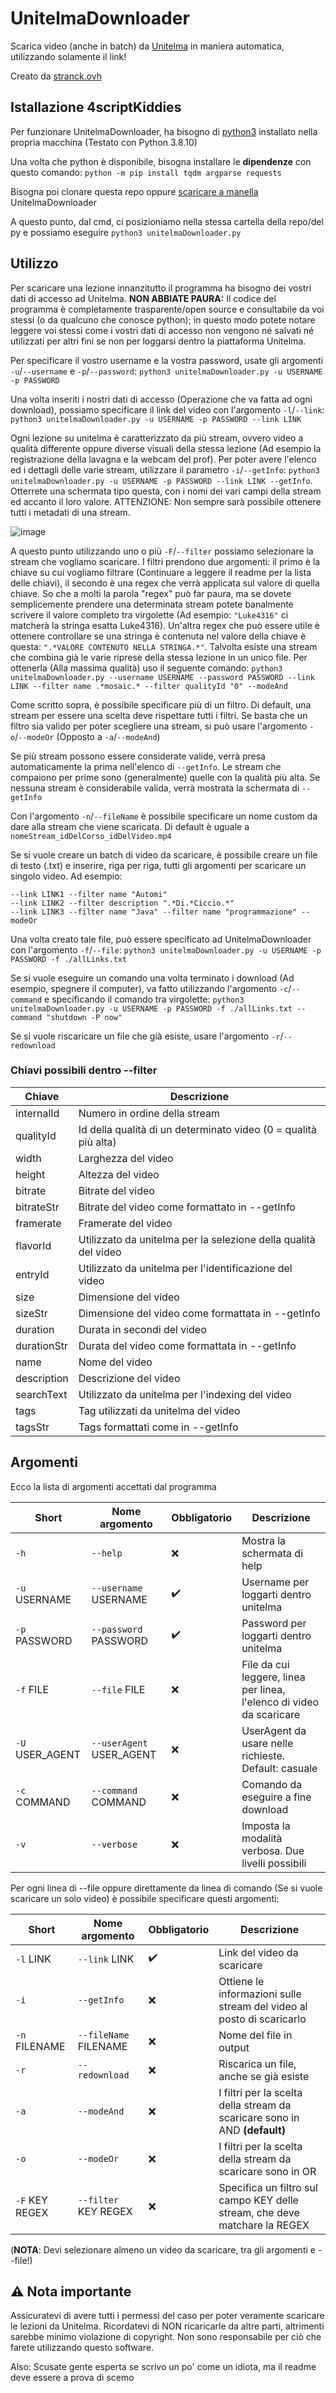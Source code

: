 # UnitelmaDownloader

Scarica video (anche in batch) da [Unitelma](https://www.unitelmasapienza.it/) in maniera automatica, utilizzando solamente il link!

Creato da [stranck.ovh](https://stranck.ovh/)

## Istallazione 4scriptKiddies

Per funzionare UnitelmaDownloader, ha bisogno di [python3](https://www.python.org/downloads/) installato nella propria macchina (Testato con Python 3.8.10)

Una volta che python è disponibile, bisogna installare le **dipendenze** con questo comando: `python -m pip install tqdm argparse requests`

Bisogna poi clonare questa repo oppure [scaricare a manella](https://raw.githubusercontent.com/stranck/UnitelmaDownloader/main/unitelmaDownloader.py) UnitelmaDownloader

A questo punto, dal cmd, ci posizioniamo nella stessa cartella della repo/del py e possiamo eseguire `python3 unitelmaDownloader.py`

## Utilizzo

Per scaricare una lezione innanzitutto il programma ha bisogno dei vostri dati di accesso ad Unitelma. **NON ABBIATE PAURA:** Il codice del programma è completamente trasparente/open source e consultabile da voi stessi (o da qualcuno che conosce python); in questo modo potete notare leggere voi stessi come i vostri dati di accesso non vengono né salvati né utilizzati per altri fini se non per loggarsi dentro la piattaforma Unitelma.

Per specificare il vostro username e la vostra password, usate gli argomenti `-u`/`--username` e `-p`/`--password`: `python3 unitelmaDownloader.py -u USERNAME -p PASSWORD`

Una volta inseriti i nostri dati di accesso (Operazione che va fatta ad ogni download), possiamo specificare il link del video con l'argomento `-l`/`--link`: `python3 unitelmaDownloader.py -u USERNAME -p PASSWORD --link LINK`

Ogni lezione su unitelma è caratterizzato da più stream, ovvero video a qualità differente oppure diverse visuali della stessa lezione (Ad esempio la registrazione della lavagna e la webcam del prof). Per poter avere l'elenco ed i dettagli delle varie stream, utilizzare il parametro `-i`/`--getInfo`: `python3 unitelmaDownloader.py -u USERNAME -p PASSWORD --link LINK --getInfo`. Otterrete una schermata tipo questa, con i nomi dei vari campi della stream ed accanto il loro valore. ATTENZIONE: Non sempre sarà possibile ottenere tutti i metadati di una stream.

![image](https://user-images.githubusercontent.com/16164827/145217845-2dd92bdc-ca8d-4a4b-bc41-041422859a5f.png)

A questo punto utilizzando uno o più `-F`/`--filter` possiamo selezionare la stream che vogliamo scaricare. I filtri prendono due argomenti: il primo è la chiave su cui vogliamo filtrare (Continuare a leggere il readme per la lista delle chiavi), il secondo è una regex che verrà applicata sul valore di quella chiave. So che a molti la parola "regex" può far paura, ma se dovete semplicemente prendere una determinata stream potete banalmente scrivere il valore completo tra virgolette (Ad esempio: `"Luke4316"` ci matcherà la stringa esatta Luke4316). Un'altra regex che può essere utile è ottenere controllare se una stringa è contenuta nel valore della chiave è questa: `".*VALORE CONTENUTO NELLA STRINGA.*"`. Talvolta esiste una stream che combina già le varie riprese della stessa lezione in un unico file. Per ottenerla (Alla massima qualità) uso il seguente comando: `python3 unitelmaDownloader.py --username USERNAME --password PASSWORD --link LINK --filter name .*mosaic.* --filter qualityId "0" --modeAnd`

Come scritto sopra, è possibile specificare più di un filtro. Di default, una stream per essere una scelta deve rispettare tutti i filtri. Se basta che un filtro sia valido per poter scegliere una stream, si può usare l'argomento `-o`/`--modeOr` (Opposto a `-a`/`--modeAnd`)

Se più stream possono essere considerate valide, verrà presa automaticamente la prima nell'elenco di `--getInfo`. Le stream che compaiono per prime sono (generalmente) quelle con la qualità più alta. Se nessuna stream è considerabile valida, verrà mostrata la schermata di `--getInfo`

Con l'argomento `-n`/`--fileName` è possibile specificare un nome custom da dare alla stream che viene scaricata. Di default è uguale a `nomeStream_idDelCorso_idDelVideo.mp4`

Se si vuole creare un batch di video da scaricare, è possibile creare un file di testo (.txt) e inserire, riga per riga, tutti gli argomenti per scaricare un singolo video. Ad esempio:
```
--link LINK1 --filter name "Automi"
--link LINK2 --filter description ".*Di.*Ciccio.*"
--link LINK3 --filter name "Java" --filter name "programmazione" --modeOr
```
Una volta creato tale file, può essere specificato ad UnitelmaDownloader con l'argomento `-f`/`--file`: `python3 unitelmaDownloader.py -u USERNAME -p PASSWORD -f ./allLinks.txt`

Se si vuole eseguire un comando una volta terminato i download (Ad esempio, spegnere il computer), va fatto utilizzando l'argomento `-c`/`--command` e specificando il comando tra virgolette: `python3 unitelmaDownloader.py -u USERNAME -p PASSWORD -f ./allLinks.txt --command "shutdown -P now"`

Se si vuole riscaricare un file che già esiste, usare l'argomento `-r`/`--redownload`

### Chiavi possibili dentro --filter

| Chiave      | Descrizione                                                     |
| ----------- | --------------------------------------------------------------- |
| internalId  | Numero in ordine della stream                                   |
| qualityId   | Id della qualità di un determinato video (0 = qualità più alta) |
| width       | Larghezza del video                                             |
| height      | Altezza del video                                               |
| bitrate     | Bitrate del video                                               |
| bitrateStr  | Bitrate del video come formattato in --getInfo                  |
| framerate   | Framerate del video                                             |
| flavorId    | Utilizzato da unitelma per la selezione della qualità del video |
| entryId     | Utilizzato da unitelma per l'identificazione del video          |
| size        | Dimensione del video                                            |
| sizeStr     | Dimensione del video come formattata in --getInfo               |
| duration    | Durata in secondi del video                                     |
| durationStr | Durata del video come formattata in --getInfo                   |
| name        | Nome del video                                                  |
| description | Descrizione del video                                           |
| searchText  | Utilizzato da unitelma per l'indexing del video                 |
| tags        | Tag utilizzati da unitelma del video                            |
| tagsStr     | Tags formattati come in --getInfo                               |

## Argomenti

Ecco la lista di argomenti accettati dal programma

| Short           | Nome argomento           | Obbligatorio       | Descrizione                                                          |
| --------------- | ------------------------ | ------------------ | -------------------------------------------------------------------- |
| `-h`            | `--help`                 | :x:                | Mostra la schermata di help                                          |
| `-u` USERNAME   | `--username` USERNAME    | :heavy_check_mark: | Username per loggarti dentro unitelma                                |
| `-p` PASSWORD   | `--password` PASSWORD    | :heavy_check_mark: | Password per loggarti dentro unitelma                                |
| `-f` FILE       | `--file`     FILE        | :x:                | File da cui leggere, linea per linea, l'elenco di video da scaricare |
| `-U` USER_AGENT | `--userAgent` USER_AGENT | :x:                | UserAgent da usare nelle richieste. Default: casuale                 |
| `-c` COMMAND    | `--command`  COMMAND     | :x:                | Comando da eseguire a fine download                                  |
| `-v`            | `--verbose`              | :x:                | Imposta la modalità verbosa. Due livelli possibili                   |

Per ogni linea di --file oppure direttamente da linea di comando (Se si vuole scaricare un solo video) è possibile specificare questi argomenti:

| Short          | Nome argomento         | Obbligatorio       | Descrizione                                                                 |
| -------------- | ---------------------- | ------------------ | --------------------------------------------------------------------------- |
| `-l` LINK      | `--link`     LINK      | :heavy_check_mark: | Link del video da scaricare                                                 |
| `-i`           | `--getInfo`            | :x:                | Ottiene le informazioni sulle stream del video al posto di scaricarlo       |
| `-n` FILENAME  | `--fileName` FILENAME  | :x:                | Nome del file in output                                                     |
| `-r`           | `--redownload`         | :x:                | Riscarica un file, anche se già esiste                                      |
| `-a`           | `--modeAnd`            | :x:                | I filtri per la scelta della stream da scaricare sono in AND **(default)**  |
| `-o`           | `--modeOr`             | :x:                | I filtri per la scelta della stream da scaricare sono in OR                 |
| `-F` KEY REGEX | `--filter`   KEY REGEX | :x:                | Specifica un filtro sul campo KEY delle stream, che deve matchare la REGEX  |

(**NOTA**: Devi selezionare almeno un video da scaricare, tra gli argomenti e --file!)

## :warning: Nota importante

Assicuratevi di avere tutti i permessi del caso per poter veramente scaricare le lezioni da Unitelma. Ricordatevi di NON ricaricarle da altre parti, altrimenti sarebbe minimo violazione di copyright. Non sono responsabile per ciò che farete utilizzando questo software.

Also: Scusate gente esperta se scrivo un po' come un idiota, ma il readme deve essere a prova di scemo
